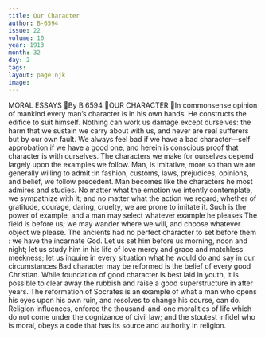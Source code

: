 ```yaml
---
title: Our Character
author: B-6594
issue: 22
volume: 10
year: 1913
month: 32
day: 2
tags:
layout: page.njk
image:
---
```

MORAL ESSAYS By B 6594 OUR CHARACTER In commonsense opinion of mankind every man’s character is in his own hands. He constructs the edifice to suit himself. Nothing can work us damage except ourselves: the harm that we sustain we carry about with us, and never are real sufferers but by our own fault. We always feel bad if we have a bad character—self approbation if we have a good one, and herein is conscious proof that character is with ourselves. The characters we make for ourselves depend largely upon the examples we follow. Man, is imitative, more so than we are generally willing to admit :in fashion, customs, laws, prejudices, opinions, and belief, we follow precedent. Man becomes like the characters he most admires and studies. No matter what the emotion we intently contemplate, we sympathize with it; and no matter what the action we regard, whether of gratitude, courage, daring, cruelty, we are prone to imitate it. Such is the power of example, and a man may select whatever example he pleases The field is before us; we may wander where we will, and choose whatever object we please. The ancients had no perfect character to set before them : we have the incarnate God. Let us set him before us morning, noon and night; let us study him in his life of love mercy and grace and matchless meekness; let us inquire in every situation what he would do and say in our circumstances Bad character may be reformed is the belief of every good Christian. While foundation of good character is best laid in youth, it is possible to clear away the rubbish and raise a good superstructure in after years. The reformation of Socrates is an example of what a man who opens his eyes upon his own ruin, and resolves to change his course, can do. Religion influences, enforce the thousand-and-one moralities of life which do not come under the cognizance of civil law; and the stoutest infidel who is moral, obeys a code that has its source and authority in religion. 
